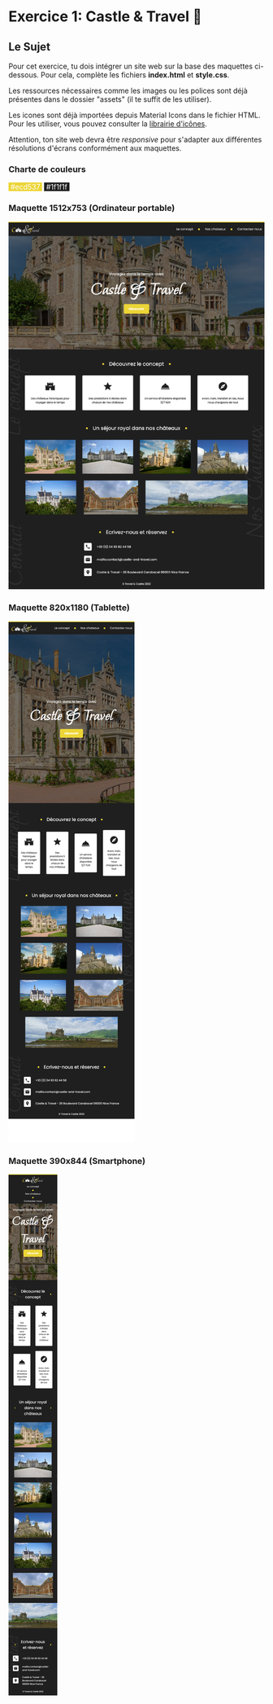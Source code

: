 # Exercice 1: Castle & Travel 🏰

## Le Sujet

Pour cet exercice, tu dois intégrer un site web sur la base des maquettes ci-dessous. Pour cela, complète les fichiers **index.html** et **style.css**.

Les ressources nécessaires comme les images ou les polices sont déjà présentes dans le dossier "assets" (il te suffit de les utiliser).

Les icones sont déjà importées depuis Material Icons dans le fichier HTML. Pour les utiliser, vous pouvez consulter la [librairie d'icônes](https://fonts.google.com/icons).

Attention, ton site web devra être _responsive_ pour s'adapter aux différentes résolutions d'écrans conformément aux maquettes.

### Charte de couleurs

<span style="background-color: #ecd537; color: white;">&nbsp;#ecd537&nbsp;</span> <span style="background-color: #1f1f1f; color: white;">&nbsp;#1f1f1f&nbsp;</span>

### Maquette 1512x753 (Ordinateur portable)

![Maquette ordinateur portable](./maquettes/1512x753.png)

### Maquette 820x1180 (Tablette)

![Maquette ordinateur portable](./maquettes/820x1180.png)

### Maquette 390x844 (Smartphone)

![Maquette ordinateur portable](./maquettes/390x844.png)

